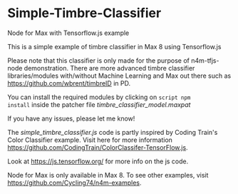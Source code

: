 # Simple-Timbre-Classifier
Node for Max with Tensorflow.js example

This is a simple example of timbre classifier in Max 8 using Tensorflow.js

Please note that this classifier is only made for the purpose of n4m-tfjs-node demonstration. There are more advanced timbre classifier libraries/modules with/without Machine Learning and Max out there such as https://github.com/wbrent/timbreID in PD.

You can install the required modules by clicking on <code>script npm install</code> inside the patcher file *timbre_classifier_model.maxpat*

If you have any issues, please let me know!

The *simple_timbre_classifier.js* code is partly inspired by Coding Train's Color Classifier example. Visit here for more information https://github.com/CodingTrain/ColorClassifer-TensorFlow.js.

Look at https://js.tensorflow.org/ for more info on the js code.

Node for Max is only available in Max 8. To see other examples, visit https://github.com/Cycling74/n4m-examples.


